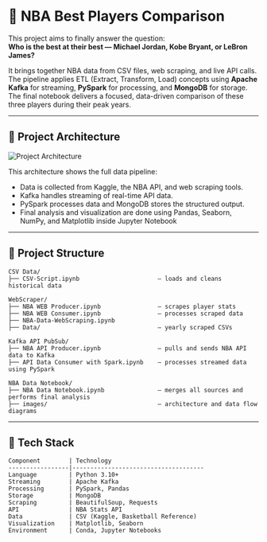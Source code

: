 
# 🏀 NBA Best Players Comparison 

This project aims to finally answer the question:  
**Who is the best at their best — Michael Jordan, Kobe Bryant, or LeBron James?**

It brings together NBA data from CSV files, web scraping, and live API calls. The pipeline applies ETL (Extract, Transform, Load) concepts using **Apache Kafka** for streaming, **PySpark** for processing, and **MongoDB** for storage. The final notebook delivers a focused, data-driven comparison of these three players during their peak years.

---

## 🧱 Project Architecture

![Project Architecture](NBA%20Data%20Notebook/images/Architecture.jpg)

This architecture shows the full data pipeline:

- Data is collected from Kaggle, the NBA API, and web scraping tools.
- Kafka handles streaming of real-time API data.
- PySpark processes data and MongoDB stores the structured output.
- Final analysis and visualization are done using Pandas, Seaborn, NumPy, and Matplotlib inside Jupyter Notebook

---

## 📁 Project Structure

```
CSV Data/
├── CSV-Script.ipynb                      – loads and cleans historical data

WebScraper/
├── NBA WEB Producer.ipynb                – scrapes player stats
├── NBA WEB Consumer.ipynb                – processes scraped data
├── NBA-Data-WebScraping.ipynb
├── Data/                                 – yearly scraped CSVs

Kafka API PubSub/
├── NBA API Producer.ipynb                – pulls and sends NBA API data to Kafka
├── API Data Consumer with Spark.ipynb    – processes streamed data using PySpark

NBA Data Notebook/
├── NBA Data Notebook.ipynb               – merges all sources and performs final analysis
├── images/                               – architecture and data flow diagrams
```

---

## 🧰 Tech Stack

```
Component        | Technology
-----------------|-------------------------------------
Language         | Python 3.10+
Streaming        | Apache Kafka
Processing       | PySpark, Pandas
Storage          | MongoDB
Scraping         | BeautifulSoup, Requests
API              | NBA Stats API
Data             | CSV (Kaggle, Basketball Reference)
Visualization    | Matplotlib, Seaborn
Environment      | Conda, Jupyter Notebooks
```
